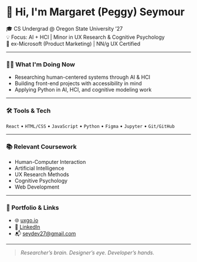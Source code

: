 # 👋 Hi, I'm Margaret (Peggy) Seymour

🎓 CS Undergrad @ Oregon State University ’27  
💡 Focus: AI + HCI | Minor in UX Research & Cognitive Psychology  
💼 ex-Microsoft (Product Marketing) | NN/g UX Certified  

---

### 👩‍💻 What I'm Doing Now
- Researching human-centered systems through AI & HCI
- Building front-end projects with accessibility in mind
- Applying Python in AI, HCI, and cognitive modeling work

---

### 🛠️ Tools & Tech
`React` • `HTML/CSS` • `JavaScript` • `Python` • `Figma` • `Jupyter` • `Git/GitHub`

---

### 📚 Relevant Coursework
- Human-Computer Interaction
- Artificial Intelligence
- UX Research Methods
- Cognitive Psychology
- Web Development

---

### 🔗 Portfolio & Links
- 🌐 [uxgo.io](https://uxgo.io)
- 💼 [LinkedIn](https://www.linkedin.com/in/margaret-seymour)
- 📬 seydev27@gmail.com

---

> *Researcher’s brain. Designer’s eye. Developer’s hands.*
